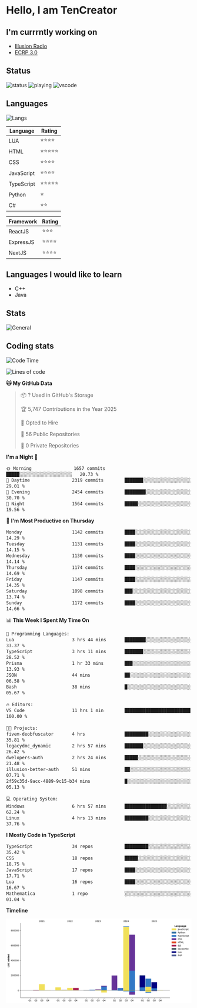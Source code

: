 # Hello, I am TenCreator

## I'm currrntly working on
- [Illusion Radio](https://illusionradio.co.uk/)
- [ECRP 3.0](http://github.com/Emerald-Coast-Roleplay/)

## Status
![status](https://api.statusbadges.me/badge/status/518334475038359555?simple=true&style=for-the-badge)
![playing](https://api.statusbadges.me/badge/playing/518334475038359555?style=for-the-badge)
![vscode](https://api.statusbadges.me/badge/vscode/518334475038359555?style=for-the-badge)

## Languages
![Langs](https://github-readme-stats.vercel.app/api/top-langs/?username=tencreator&layout=compact&theme=radical)


|Language|Rating|
|--------|------|
|LUA|⭐️⭐️⭐️⭐️|
|HTML|⭐️⭐️⭐️⭐️⭐️|
|CSS|⭐️⭐️⭐️⭐️|
|JavaScript|⭐️⭐️⭐️⭐️|
|TypeScript|⭐️⭐️⭐️⭐️⭐️|
|Python|⭐️|
|C#|⭐️⭐️ |

|Framework|Rating|
|--------|------|
|ReactJS|⭐️⭐️⭐|
|ExpressJS|⭐️⭐️⭐️⭐️|
|NextJS|⭐️⭐️⭐⭐️|

## Languages I would like to learn
- C++
- Java

## Stats
![General](https://github-readme-stats.vercel.app/api?username=tencreator&show_icons=true&theme=radical)

## Coding stats

<!--START_SECTION:waka-->
![Code Time](http://img.shields.io/badge/Code%20Time-723%20hrs%2015%20mins-blue)

![Lines of code](https://img.shields.io/badge/From%20Hello%20World%20I%27ve%20Written-2.5%20million%20lines%20of%20code-blue)

**🐱 My GitHub Data** 

> 📦 ? Used in GitHub's Storage 
 > 
> 🏆 5,747 Contributions in the Year 2025
 > 
> 💼 Opted to Hire
 > 
> 📜 56 Public Repositories 
 > 
> 🔑 0 Private Repositories 
 > 
**I'm a Night 🦉** 

```text
🌞 Morning                1657 commits        █████░░░░░░░░░░░░░░░░░░░░   20.73 % 
🌆 Daytime                2319 commits        ███████░░░░░░░░░░░░░░░░░░   29.01 % 
🌃 Evening                2454 commits        ████████░░░░░░░░░░░░░░░░░   30.70 % 
🌙 Night                  1564 commits        █████░░░░░░░░░░░░░░░░░░░░   19.56 % 
```
📅 **I'm Most Productive on Thursday** 

```text
Monday                   1142 commits        ████░░░░░░░░░░░░░░░░░░░░░   14.29 % 
Tuesday                  1131 commits        ████░░░░░░░░░░░░░░░░░░░░░   14.15 % 
Wednesday                1130 commits        ████░░░░░░░░░░░░░░░░░░░░░   14.14 % 
Thursday                 1174 commits        ████░░░░░░░░░░░░░░░░░░░░░   14.69 % 
Friday                   1147 commits        ████░░░░░░░░░░░░░░░░░░░░░   14.35 % 
Saturday                 1098 commits        ███░░░░░░░░░░░░░░░░░░░░░░   13.74 % 
Sunday                   1172 commits        ████░░░░░░░░░░░░░░░░░░░░░   14.66 % 
```


📊 **This Week I Spent My Time On** 

```text
💬 Programming Languages: 
Lua                      3 hrs 44 mins       ████████░░░░░░░░░░░░░░░░░   33.37 % 
TypeScript               3 hrs 11 mins       ███████░░░░░░░░░░░░░░░░░░   28.52 % 
Prisma                   1 hr 33 mins        ███░░░░░░░░░░░░░░░░░░░░░░   13.93 % 
JSON                     44 mins             ██░░░░░░░░░░░░░░░░░░░░░░░   06.58 % 
Bash                     38 mins             █░░░░░░░░░░░░░░░░░░░░░░░░   05.67 % 

🔥 Editors: 
VS Code                  11 hrs 1 min        █████████████████████████   100.00 % 

🐱‍💻 Projects: 
fivem-deobfuscator       4 hrs               █████████░░░░░░░░░░░░░░░░   35.81 % 
legacydmc_dynamic        2 hrs 57 mins       ███████░░░░░░░░░░░░░░░░░░   26.42 % 
dwelopers-auth           2 hrs 24 mins       █████░░░░░░░░░░░░░░░░░░░░   21.48 % 
illusion-better-auth     51 mins             ██░░░░░░░░░░░░░░░░░░░░░░░   07.71 % 
2f59c35d-9acc-4889-9c15-b34 mins             █░░░░░░░░░░░░░░░░░░░░░░░░   05.13 % 

💻 Operating System: 
Windows                  6 hrs 57 mins       ████████████████░░░░░░░░░   62.24 % 
Linux                    4 hrs 13 mins       █████████░░░░░░░░░░░░░░░░   37.76 % 
```

**I Mostly Code in TypeScript** 

```text
TypeScript               34 repos            █████████░░░░░░░░░░░░░░░░   35.42 % 
CSS                      18 repos            █████░░░░░░░░░░░░░░░░░░░░   18.75 % 
JavaScript               17 repos            ████░░░░░░░░░░░░░░░░░░░░░   17.71 % 
Lua                      16 repos            ████░░░░░░░░░░░░░░░░░░░░░   16.67 % 
Mathematica              1 repo              ░░░░░░░░░░░░░░░░░░░░░░░░░   01.04 % 
```



**Timeline**

![Lines of Code chart](https://raw.githubusercontent.com/tencreator/tencreator/main/assets/bar_graph.png)


<!--END_SECTION:waka-->
